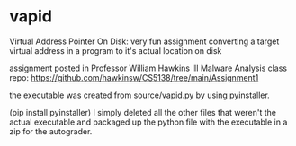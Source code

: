 # vapid
Virtual Address Pointer On Disk: very fun assignment converting a target virtual address in a program to it's actual location on disk


assignment posted in Professor William Hawkins III Malware Analysis class repo:
https://github.com/hawkinsw/CS5138/tree/main/Assignment1


the executable was created from source/vapid.py by using pyinstaller.

(pip install pyinstaller)
I simply deleted all the other files that weren't the actual executable and packaged up the python file with the executable in a zip for the autograder.
